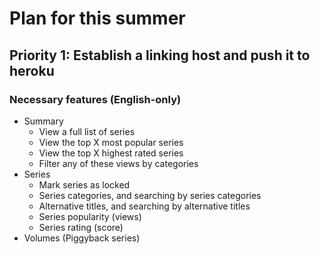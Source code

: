Plan for this summer
====================

Priority 1: Establish a linking host and push it to heroku
----------------------------------------------------------

### Necessary features (English-only)
* Summary
  * View a full list of series
  * View the top X most popular series
  * View the top X highest rated series
  * Filter any of these views by categories
* Series
  * Mark series as locked
  * Series categories, and searching by series categories
  * Alternative titles, and searching by alternative titles
  * Series popularity (views)
  * Series rating (score)
* Volumes (Piggyback series)
